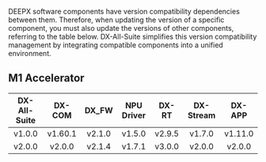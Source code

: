 DEEPX software components have version compatibility dependencies between them. Therefore, when updating the version of a specific component, you must also update the versions of other components, referring to the table below. DX-All-Suite simplifies this version compatibility management by integrating compatible components into a unified environment.

## M1 Accelerator

| DX-All-Suite | DX-COM | DX_FW | NPU Driver | DX-RT | DX-Stream | DX-APP |
|:---:|:---:|:---:|:---:|:---:|:---:|:---:|
| v1.0.0 | v1.60.1 | v2.1.0 | v1.5.0 | v2.9.5 | v1.7.0 | v1.11.0 |
| v2.0.0 | v2.0.0 | v2.1.4 | v1.7.1 | v3.0.0 | v2.0.0 | v2.0.0 |


